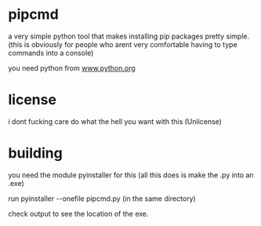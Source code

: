 # pipcmd
a very simple python tool that makes installing pip packages pretty simple. (this is obviously for people who arent very comfortable having to type commands into a console)


you need python from www.python.org


# license
i dont fucking care do what the hell you want with this (Unlicense)


# building
you need the module pyinstaller for this (all this does is make the .py into an .exe)


run pyinstaller --onefile pipcmd.py (in the same directory)



check output to see the location of the exe.
